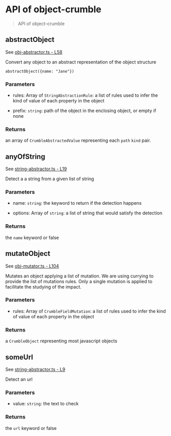 # API of object-crumble

> API of object-crumble



## abstractObject

See [obj-abstractor.ts - L58](src/obj-abstractor.ts)

Convert any object to an abstract representation of the object structure
```
abstractObject({name: "Jane"})
```

### Parameters

* rules: Array of `StringAbstractionRule`: a list of rules used to infer the kind of value of each property in the object

* prefix: `string`: path of the object in the enclosing object, or empty if none

### Returns

an array of `CrumbleAbstractedValue` representing each `path` `kind` pair.


## anyOfString

See [string-abstractor.ts - L19](src/string-abstractor.ts)

Detect a a string from a given list of string

### Parameters

* name: `string`: the keyword to return if the detection happens

* options: Array of `string`: a list of string that would satisfy the detection

### Returns

the `name` keyword or false


## mutateObject

See [obj-mutator.ts - L104](src/obj-mutator.ts)

Mutates an object applying a list of mutation.
We are using currying to provide the list of mutations rules.
Only a single mutation is applied to facilitate the studying of the impact.

### Parameters

* rules: Array of `CrumbleFieldMutation`: a list of rules used to infer the kind of value of each property in the object

### Returns

a `CrumbleObject` representing most javascript objects


## someUrl

See [string-abstractor.ts - L9](src/string-abstractor.ts)

Detect an url

### Parameters

* value: `string`: the text to check

### Returns

the `url` keyword or false
